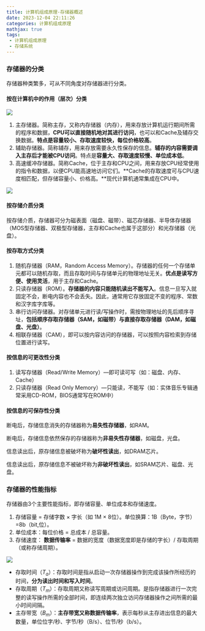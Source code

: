 ```yaml
---
title: 计算机组成原理-存储器概述
date: 2023-12-04 22:11:26
categories: 计算机组成原理
mathjax: true
tags:
 - 计算机组成原理
 - 存储系统
---
```


<meta name="referrer" content="no-referrer"/>



### 存储器的分类

存储器种类繁多，可从不同角度对存储器进行分类。



#### 按在计算机中的作用（层次）分类

![](https://img-blog.csdnimg.cn/direct/e89803cd178e4f2993c34d3a6f75309c.png)

1. 主存储器。简称主存，又称内存储器（内存），用来存放计算机运行期间所需的程序和数据，**CPU可以直接随机地对其进行访问**，也可以和Cache及辅存交换数据。**特点是容量较小、存取速度较快，每位价格较高**。
2. 辅助存储器。简称辅存，用来存放需要永久性保存的信息。**辅存的内容需要调入主存后才能被CPU访问**。特点是**容量大、存取速度较慢、单位成本低**。
3. 高速缓冲存储器。简称Cache，位于主存和CPU之间，用来存放CPU经常使用的指令和数据，以便CPU能高速地访问它们。**Cache的存取速度可与CPU速度相匹配，但存储容量小、价格高。**现代计算机通常集成在CPU中。

![](https://img-blog.csdnimg.cn/direct/3fc3df264a9c413ba22a9443c006d1bd.png)



#### 按存储介质分类

按存储介质，存储器可分为磁表面（磁盘、磁带）、磁芯存储器、半导体存储器（MOS型存储器、双极型存储器，主存和Cache也属于这部分）和光存储器（光盘）。



#### 按存取方式分类

1. 随机存储器（RAM，Random Access Memory）。存储器的任何一个存储单元都可以随机存取，而且存取时间与存储单元的物理地址无关。**优点是读写方便、使用灵活**，用于主存和Cache。
2. 只读存储器（ROM）。**存储器的内容只能随机读出不能写入**。信息一旦写入就固定不会，断电内容也不会丢失。因此，通常用它存放固定不变的程序、常数和汉字库字库等。
3. 串行访问存储器。对存储单元进行读/写操作时，需按物理地址的先后顺序寻址，**包括顺序存取存储器（SAM，如磁带）与直接存取存储器（DAM，如磁盘、光盘）**。
4. 相联存储器（CAM），即可以按内容访问的存储器，可以按照内容检索到存储位置进行读写。



#### 按信息的可更改性分类

1. 读写存储器（Read/Write Memory）—即可读可写（如：磁盘、内存、Cache）
2. 只读存储器（Read Only Memory）—只能读，不能写（如：实体音乐专辑通常采用CD-ROM，BIOS通常写在ROM中）



#### 按信息的可保存性分类

断电后，存储信息消失的存储器称为**易失性存储器**，如RAM。

断电后，存储信息依然保存的存储器称为**非易失性存储器**，如磁盘，光盘。

信息读出后，原存储信息被破坏称为**破坏性读出**，如DRAM芯片。

信息读出后，原存储信息不被破坏称为**非破坏性读出**，如SRAM芯片、磁盘、光盘。



### 存储器的性能指标

存储器由3个主要性能指标，即存储容量、单位成本和存储速度。

1. 存储容量 = 存储字数 $\times$ 字长（如 1M $\times$ 8位）。单位换算：1B（Byte，字节）=8b（bit,位）。
2. 单位成本：每位价格 = 总成本 / 总容量。
3. 存储速度： **数据传输率** = 数据的宽度（数据宽度即是存储的字长）/ 存取周期（或称存储周期）。

![](https://img-blog.csdnimg.cn/direct/2d0acb369a544629acafa006a23dc5bd.png)

- 存取时间（$T_a$）：存取时间是指从启动一次存储器操作到完成该操作所经历的时间，**分为读出时间和写入时间**。
- 存取周期（$T_m$）：存取周期又称读写周期或访问周期。是指存储器进行一次完整的读写操作所需的全部时间，即连续两次独立访问存储器操作之间所需的最小时间间隔。
- 主存带宽（$B_m$）：**主存带宽又称数据传输率**，表示每秒从主存进出信息的最大数量，单位位字/秒、字节/秒（B/s）、位节/秒（b/s）。
